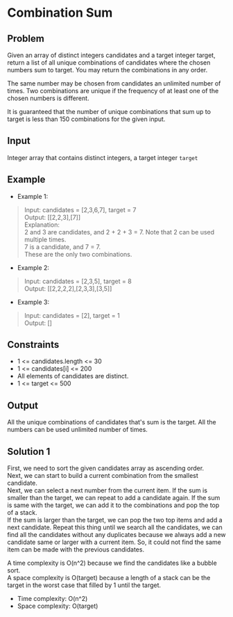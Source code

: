 # Combination Sum

## Problem

Given an array of distinct integers candidates and a target integer target, return a list of all unique combinations of candidates where the chosen numbers sum to target. You may return the combinations in any order.

The same number may be chosen from candidates an unlimited number of times. Two combinations are unique if the frequency of at least one of the chosen numbers is different.

It is guaranteed that the number of unique combinations that sum up to target is less than 150 combinations for the given input.

## Input

Integer array that contains distinct integers, a target integer `target`

## Example

- Example 1:

>Input: candidates = [2,3,6,7], target = 7  
Output: [[2,2,3],[7]]  
Explanation:  
2 and 3 are candidates, and 2 + 2 + 3 = 7. Note that 2 can be used multiple times.  
7 is a candidate, and 7 = 7.  
These are the only two combinations.

- Example 2:

>Input: candidates = [2,3,5], target = 8  
Output: [[2,2,2,2],[2,3,3],[3,5]]

- Example 3:

>Input: candidates = [2], target = 1  
Output: []

## Constraints

- 1 <= candidates.length <= 30
- 1 <= candidates[i] <= 200
- All elements of candidates are distinct.
- 1 <= target <= 500

## Output

All the unique combinations of candidates that's sum is the target. All the numbers can be used unlimited number of times.

## Solution 1

First, we need to sort the given candidates array as ascending order.  
Next, we can start to build a current combination from the smallest candidate.  
Next, we can select a next number from the current item.
If the sum is smaller than the target, we can repeat to add a candidate again.
If the sum is same with the target, we can add it to the combinations and pop the top of a stack.  
If the sum is larger than the target, we can pop the two top items and add a next candidate.
Repeat this thing until we search all the candidates, we can find all the candidates without any duplicates
because we always add a new candidate same or larger with a current item.
So, it could not find the same item can be made with the previous candidates.

A time complexity is O(n^2) because we find the candidates like a bubble sort.  
A space complexity is O(target) because a length of a stack can be the target in the worst case that filled by 1 until the target. 

- Time complexity: O(n^2)
- Space complexity: O(target)
